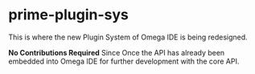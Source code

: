 # prime-plugin-sys

This is where the new Plugin System of Omega IDE is being redesigned.

**No Contributions Required** Since Once the API has already been embedded into Omega IDE for further development with the core API.
